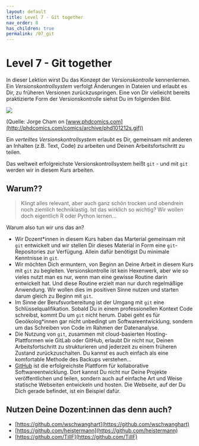 ```yaml
---
layout: default
title: Level 7 - Git together
nav_order: 8
has_children: true
permalink: /07_git
---
```


# Level 7 - Git together

In dieser Lektion wirst Du das Konzept der *Versionskontrolle* kennenlernen.
Ein *Versionskontrollsystem* verfolgt Änderungen in Dateien und erlaubt es Dir,
zu früheren Versionen zurückzuspringen. Eine von Dir vielleicht bereits praktizierte
Form der Versionskontrolle siehst Du im folgenden Bild.

![](http://phdcomics.com/comics/archive/phd101212s.gif)

(Quelle: Jorge Cham on [www.phdcomics.com](http://phdcomics.com/comics/archive/phd101212s.gif))

Ein *verteiltes Versionskontrollsystem* erlaubt es Dir, gemeinsam mit anderen an
Inhalten (z.B. Text, Code) zu arbeiten und Deinen Arbeitsfortschritt zu teilen.

Das weltweit erfolgreichste Versionskontrollsystem heißt `git` - und mit `git`
werden wir in diesem Kurs arbeiten.

## Warum??

> Klingt alles relevant, aber auch ganz schön trocken und obendrein noch ziemlich techniklastig.
> Ist das wirklich so wichtig? Wir wollen doch eigentlich R oder Python lernen...

Warum also tun wir uns das an?

- Wir Dozent*innen in diesem Kurs haben das Marterial gemeinsam mit `git` entwickelt
und wir stellen Dir dieses Material in Form eine `git`-Repositories zur Verfügung.
Allein dafür benötigst Du minimale Kenntnisse in `git`.
- Wir möchten Dich ermuntern, von Beginn an Deine Arbeit in diesem Kurs mit `git`
zu begleiten. Versionskontrolle ist kein Hexenwerk, aber wie so vieles nutzt man
es nur, wenn man eine gewisse Routine darin entwickelt hat. Und diese Routine 
erzielt man nur durch regelmäßige Anwendung. Wir wollen dies
im positiven Sinne nutzen und starten darum gleich zu Beginn mit `git`.
- Im Sinne der Berufsvorbereitung ist der Umgang mit `git` eine Schlüsselqualifikation.
Sobald Du in einem professionellen Kontext Code schreibst, kommt Du um `git` nicht herum.
Dabei geht es für Geoökolog*innen gar nicht unbedingt um Softwareentwicklung, sondern
um das Schreiben von Code im Rahmen der Datenanalyse.
- Die Nutzung von `git`, zusammen mit cloud-basierten Hosting-Plattformen wie GitLab oder
GitHub, erlaubt Dir nicht nur, Deinen Arbeitsfortschritt zu strukturieren und jederzeit
zu einem früheren Zustand zurückzuschalten. Du kannst es auch einfach als eine
komfortable Methode des Backups verstehen... 
- [GitHub](https://github.com) ist die erfolgreichste Plattform für kollaborative Softwareentwicklung.
Dort kannst Du nicht nur Deine Projekte veröffentlichen und teilen, sondern auch auf einfache Art und
Weise statische Webseiten entwickeln und hosten. Die Webseite, auf der Du Dich
gerade befindet, ist ein Beispiel dafür.

## Nutzen Deine Dozent:innen das denn auch?

- [https://github.com/wschwanghart](https://github.com/wschwanghart)
- [https://github.com/heistermann](https://github.com/heistermann)
- [https://github.com/TillF](https://github.com/TillF)
 